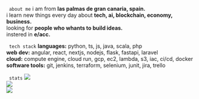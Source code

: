 `` about me``
i am from **las palmas de gran canaria, spain.**  
i learn new things every day about **tech, ai, blockchain, economy, business.**  
looking for **people who whants to build ideas.**  
instered in **e/acc.**  

`` tech stack``
**languages:**  python, ts, js, java, scala, php  
**web dev:**  angular, react, nextjs, nodejs, flask, fastapi, laravel  
**cloud:**  compute engine, cloud run, gcp, ec2, lambda, s3, iac, ci/cd, docker  
**software tools:**  git, jenkins, terraform, selenium, junit, jira, trello

`` stats``
![](https://github-readme-stats.vercel.app/api?username=fr0ziii&theme=dark&hide_border=true&include_all_commits=false&count_private=true)<br/>
![](https://github-readme-streak-stats.herokuapp.com/?user=fr0ziii&theme=dark&hide_border=true)<br/>
![](https://github-readme-stats.vercel.app/api/top-langs/?username=fr0ziii&theme=dark&hide_border=true&include_all_commits=false&count_private=true&layout=compact)

